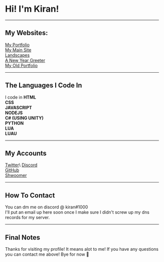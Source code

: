 # Hi! I'm Kiran!
---
## My Websites:
[My Portfolio](https://kiranpl.com)\
[My Main Site](https://kiran.at)\
[Landscapes](https://landscapes.kiranpl.com)\
[A New Year Greeter](https://happy-new-years.kiranpl.com)\
[My Old Portfolio](https://archive.kiranpl.com)

---
## The Languages I Code In
I code in 
**HTML**\
**CSS**\
**JAVASCRIPT**\
**NODEJS**\
**C# (USING UNITY)**\
**PYTHON**\
**LUA**\
**LUAU**

---

## My Accounts
[Twitter](https://twitter.com/hiimkiran_)\
[Discord](https://discord.gg/Kv9EChFgwu)\
[GitHub](https://github.com/KiranPL0)\
[Shwoomer](https://shwoomer.xyz/user/kiran)

---

## How To Contact
You can dm me on discord @ kiran#1000\
I'll put an email up here soon once I make sure I didn't screw up my dns records for my server.

---

## Final Notes
Thanks for visiting my profile! It means alot to me!
If you have any questions you can contact me above! 
Bye for now :wave:

